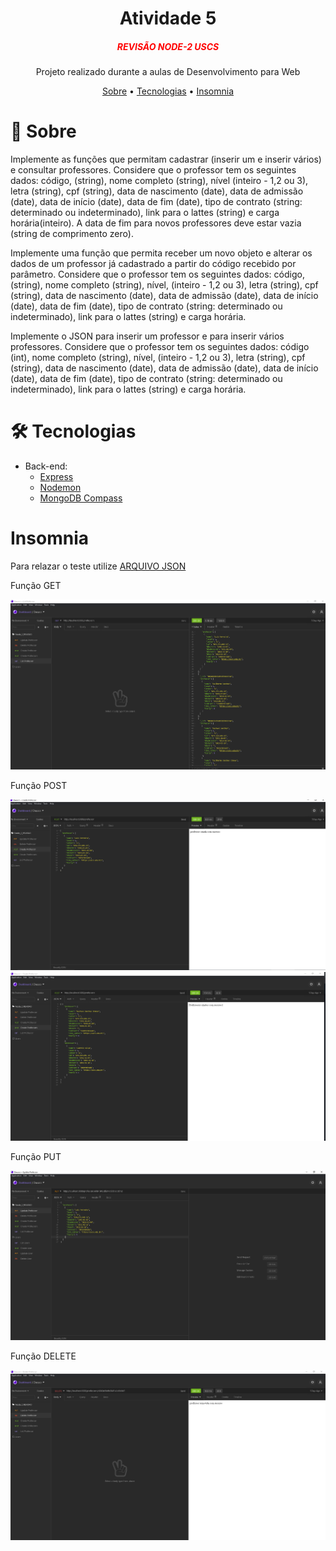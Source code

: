<h1 align="center">Atividade 5</h1>
<h5 align="center" style="color: red;">REVISÃO NODE-2 USCS</h5>
<p align="center">Projeto realizado durante a aulas de Desenvolvimento para Web</p>

<p align="center">
 <a href="#-sobre">Sobre</a> •
 <a href="#-tecnologias">Tecnologias</a> • 
 <a href="#-insomnia">Insomnia</a> 
</p>

# 📖 Sobre

<p>Implemente as funções que permitam cadastrar (inserir um e inserir vários) e consultar professores. Considere que o professor tem os seguintes dados: código, (string), nome completo (string), nível (inteiro - 1,2 ou 3), letra (string), cpf (string), data de nascimento (date), data de admissão (date), data de início (date), data de fim (date), tipo de contrato (string: determinado ou indeterminado), link para o lattes (string) e carga horária(inteiro). A data de fim para novos professores deve estar vazia (string de comprimento zero).</p>

<p>Implemente uma função que permita receber um novo objeto e alterar os dados de um professor já cadastrado a partir do código recebido por parâmetro. Considere que o professor tem os seguintes dados: código, (string), nome completo (string), nível, (inteiro - 1,2 ou 3), letra (string), cpf (string), data de nascimento (date), data de admissão (date), data de início (date), data de fim (date), tipo de contrato (string: determinado ou indeterminado), link para o lattes (string) e carga horária.</p>

<p>Implemente o JSON para inserir um professor e para inserir vários professores. Considere que o professor tem os seguintes dados: código (int), nome completo (string), nível, (inteiro - 1,2 ou 3), letra (string), cpf (string), data de nascimento (date), data de admissão (date), data de início (date), data de fim (date), tipo de contrato (string: determinado ou indeterminado), link para o lattes (string) e carga horária.</p>

<h1>🛠 Tecnologias</h1>

- Back-end:
  - [Express](https://expressjs.com/pt-br/)
  - [Nodemon](https://nodemon.io/)
  - [MongoDB Compass](https://www.mongodb.com/try/download/compass)

# Insomnia

Para relazar o teste utilize [ARQUIVO JSON](https://github.com/GuilhermeSanchesS/dwuscs/blob/main/node2/Insomnia_2021-04-02.json)

<p>Função GET </p>

<p align="center">
  <a href="https://github.com/GuilhermeSanchesS/dwuscs/blob/main/file/Node_2_REVISAO_GET.PNG">
    <img src="https://raw.githubusercontent.com/GuilhermeSanchesS/dwuscs/main/file/Node_2_REVISAO_GET.PNG"  alt="GET" />
  </a>
</p>

<p>Função POST </p>

<p align="center">
  <a href="https://github.com/GuilhermeSanchesS/dwuscs/blob/main/file/Node_2_REVISAO_POST_1.PNG">
    <img src="https://raw.githubusercontent.com/GuilhermeSanchesS/dwuscs/main/file/Node_2_REVISAO_POST_1.PNG"  alt="POST 1" />
  </a>
  <a href="https://github.com/GuilhermeSanchesS/dwuscs/blob/main/file/Node_2_REVISAO_POST_2.PNG">
    <img src="https://raw.githubusercontent.com/GuilhermeSanchesS/dwuscs/main/file/Node_2_REVISAO_POST_2.PNG"  alt="POST 2" />
  </a>
</p>

<p>Função PUT </p>

<p align="center">
  <a href="https://github.com/GuilhermeSanchesS/dwuscs/blob/main/file/Node_2_REVISAO_UPDATE.PNG">
    <img src="https://raw.githubusercontent.com/GuilhermeSanchesS/dwuscs/main/file/Node_2_REVISAO_UPDATE.PNG"  alt="PUT" />
  </a>
</p>
<p>Função DELETE </p>

<p align="center">
  <a href="https://github.com/GuilhermeSanchesS/dwuscs/blob/main/file/Node_2_REVISAO_DELETE.PNG">
    <img src="https://raw.githubusercontent.com/GuilhermeSanchesS/dwuscs/main/file/Node_2_REVISAO_DELETE.PNG"  alt="DELETE" />
  </a>
</p>

